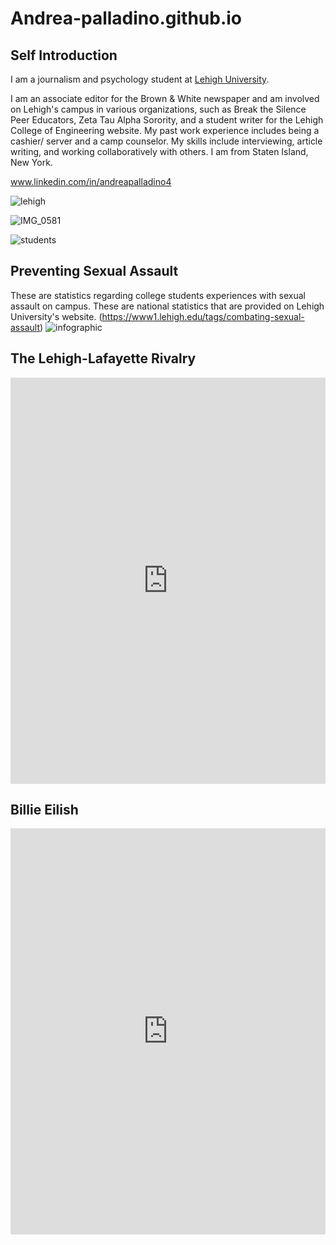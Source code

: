 # Andrea-palladino.github.io

## Self Introduction

I am a journalism and psychology student at [Lehigh University](https://www2.lehigh.edu). 

I am an associate editor for the Brown & White newspaper and am involved on Lehigh's campus in various organizations, such as Break the Silence Peer Educators, Zeta Tau Alpha Sorority, and a student writer for the Lehigh College of Engineering website. My past work experience includes being a cashier/ server and a camp counselor. My skills include interviewing, article writing, and working collaboratively with others. I am from Staten Island, New York. 

www.linkedin.com/in/andreapalladino4

![lehigh](https://www.usnews.com/dims4/USNEWS/82d48bb/17177859217/resize/800x540%3E/quality/85/?url=https%3A%2F%2Fmedia.beam.usnews.com%2F7b%2Fa7c6a18fa04802daacbf11bcef0d79%2Fcollege-photo_35953.jpg)

![IMG_0581](https://github.com/user-attachments/assets/ca1390f7-219a-4cb4-bc55-45413707ca2a)

![students](https://raw.githubusercontent.com/andrea-palladino/Andrea-palladino.github.io/a08a4f3145ebbd54e1ac835ef3bb4b0014c6539f/First-Year%20Class%20Fall%202024%20Enrollment.jpg)

## Preventing Sexual Assault

These are statistics regarding college students experiences with sexual assault on campus. These are national statistics that are provided on Lehigh University's website. (https://www1.lehigh.edu/tags/combating-sexual-assault)
![infographic](https://github.com/andrea-palladino/Andrea-palladino.github.io/blob/main/Combating%20sexual%20assault-2.jpg?raw=true)

## The Lehigh-Lafayette Rivalry

<iframe src='https://cdn.knightlab.com/libs/timeline3/latest/embed/index.html?source=1FKoU8uLOkvdw-LsKKZVP2dVF2A4WR9sg9sT0bDyutYM&font=Default&lang=en&initial_zoom=2&height=650' width='100%' height='650' webkitallowfullscreen mozallowfullscreen allowfullscreen frameborder='0'></iframe>


## Billie Eilish

<iframe src='https://cdn.knightlab.com/libs/timeline3/latest/embed/index.html?source=1Qj1NxtGv9HQGl_drRDin_5FL9mzXFvPlDhmSOXjN5kY&font=Default&lang=en&initial_zoom=2&height=650' width='100%' height='650' webkitallowfullscreen mozallowfullscreen allowfullscreen frameborder='0'></iframe>
